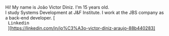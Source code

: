 Hi! My name is João Victor Diniz. I'm 15 years old.
<br>I study Systems Development at J&F Institute. I work at the JBS company as a back-end developer.
[<kbd> <br> Linkedin <br> </kbd>][https://linkedin.com/in/jo%C3%A3o-victor-diniz-araujo-88b440283]
